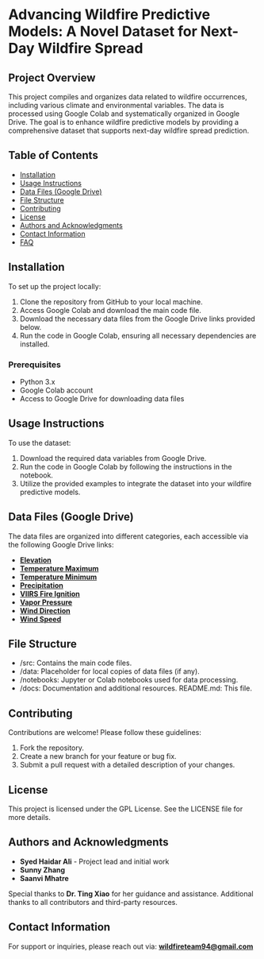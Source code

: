 # Advancing Wildfire Predictive Models: A Novel Dataset for Next-Day Wildfire Spread

## Project Overview
This project compiles and organizes data related to wildfire occurrences, including various climate and environmental variables. The data is processed using Google Colab and systematically organized in Google Drive. The goal is to enhance wildfire predictive models by providing a comprehensive dataset that supports next-day wildfire spread prediction.

## Table of Contents
- [Installation](#installation)
- [Usage Instructions](#usage-instructions)
- [Data Files (Google Drive)](#data-files-google-drive)
- [File Structure](#file-structure)
- [Contributing](#contributing)
- [License](#license)
- [Authors and Acknowledgments](#authors-and-acknowledgments)
- [Contact Information](#contact-information)
- [FAQ](#faq)

## Installation

To set up the project locally:
1. Clone the repository from GitHub to your local machine.
2. Access Google Colab and download the main code file.
3. Download the necessary data files from the Google Drive links provided below.
4. Run the code in Google Colab, ensuring all necessary dependencies are installed.

### Prerequisites
- Python 3.x
- Google Colab account
- Access to Google Drive for downloading data files

## Usage Instructions

To use the dataset:
1. Download the required data variables from Google Drive.
2. Run the code in Google Colab by following the instructions in the notebook.
3. Utilize the provided examples to integrate the dataset into your wildfire predictive models.

## Data Files (Google Drive)

The data files are organized into different categories, each accessible via the following Google Drive links:
- **[Elevation](https://drive.google.com/drive/folders/1uBpLLqGfCGn8dMxoSbdEsrDscN2RAvtO?usp=sharing)**
- **[Temperature Maximum](https://drive.google.com/drive/folders/1fVaeFBsRkklAHOoOvQigDzFuVbB4nb54?usp=sharing)**
- **[Temperature Minimum](https://drive.google.com/drive/folders/1M33WDa6NGdMIsGGwKL5AnC-yFPtKcBbE?usp=sharing)**
- **[Precipitation](https://drive.google.com/drive/folders/1djWXYePdEuKnWnreapak3fsX6jGYSMvJ?usp=sharing)**
- **[VIIRS Fire Ignition](https://drive.google.com/drive/folders/1eaDhoOg93d-9ybLo6_mThMKN2Af5N9TU?usp=sharing)**
- **[Vapor Pressure](https://drive.google.com/drive/folders/1cu7M_vUv_xOFTbXQGJN-cxalMHqB4UfI?usp=sharing)**
- **[Wind Direction](https://drive.google.com/drive/folders/1I0EN6SFJ1-7iAvfY6EjCMeCGF83dxo4k?usp=sharing)**
- **[Wind Speed](https://drive.google.com/drive/folders/1I0EN6SFJ1-7iAvfY6EjCMeCGF83dxo4k?usp=sharing)**

## File Structure

- /src: Contains the main code files.
- /data: Placeholder for local copies of data files (if any).
- /notebooks: Jupyter or Colab notebooks used for data processing.
- /docs: Documentation and additional resources. README.md: This file.

## Contributing

Contributions are welcome! Please follow these guidelines:
1. Fork the repository.
2. Create a new branch for your feature or bug fix.
3. Submit a pull request with a detailed description of your changes.

## License

This project is licensed under the GPL License. See the LICENSE file for more details.

## Authors and Acknowledgments

- **Syed Haidar Ali** - Project lead and initial work
- **Sunny Zhang**
- **Saanvi Mhatre**

Special thanks to **Dr. Ting Xiao** for her guidance and assistance. Additional thanks to all contributors and third-party resources.

## Contact Information

For support or inquiries, please reach out via: **wildfireteam94@gmail.com**
